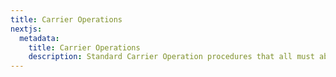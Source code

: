 ```yaml
---
title: Carrier Operations
nextjs:
  metadata:
    title: Carrier Operations
    description: Standard Carrier Operation procedures that all must abide to ensure safe flight operations while over water.
---
```

